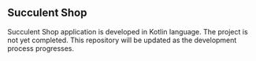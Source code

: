 ## Succulent Shop
Succulent Shop application is developed in Kotlin language. 
The project is not yet completed. This repository will be updated as the development process progresses.